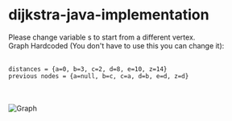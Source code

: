 # dijkstra-java-implementation
Please change variable s to start from a different vertex. <br>
Graph Hardcoded (You don't have to use this you can change it): <br> <br>
```
distances = {a=0, b=3, c=2, d=8, e=10, z=14}
previous nodes = {a=null, b=c, c=a, d=b, e=d, z=d}
```
<br> <br>
![Graph](https://github.com/alperkaya0/djikstra-java-implementation/blob/main/Dijkstra-Algorithm.png)
